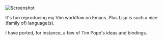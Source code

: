 ![Screenshot](https://user-images.githubusercontent.com/5733531/53342128-0ba04180-38ec-11e9-945f-c675142c1053.png)

It's fun reproducing my Vim workflow on Emacs. Plus Lisp is such a nice
(family of) language(s).

I have ported, for instance, a few of Tim Pope's ideas and bindings.
